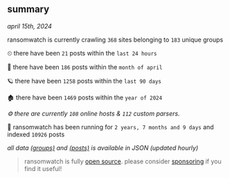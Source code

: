 
## summary
_april 15th, 2024_

ransomwatch is currently crawling `368` sites belonging to `183` unique groups

⏲ there have been `21` posts within the `last 24 hours`

🦈 there have been `186` posts within the `month of april`

🪐 there have been `1258` posts within the `last 90 days`

🏚 there have been `1469` posts within the `year of 2024`

_⚙️ there are currently `108` online hosts & `112` custom parsers._

🦕 ransomwatch has been running for `2 years, 7 months and 9 days` and indexed `10926` posts

_all data  [(groups)](http://ransomwhat.telemetry.ltd/groups) and [(posts)](http://ransomwhat.telemetry.ltd/posts) is available in JSON (updated hourly)_

> ransomwatch is fully [open source](https://github.com/joshhighet/ransomwatch#ransomwatch--). please consider [sponsoring](https://github.com/sponsors/joshhighet) if you find it useful!
